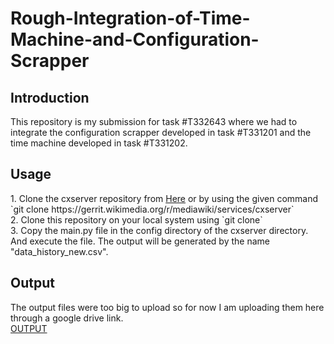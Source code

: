 # Rough-Integration-of-Time-Machine-and-Configuration-Scrapper
<h2>Introduction</h2>
This repository is my submission for task #T332643 where we had to integrate the configuration scrapper developed in task #T331201 and the time machine developed in task #T331202.
<h2>Usage</h2>
1. Clone the cxserver repository from <a href = "https://github.com/wikimedia/mediawiki-services-cxserver">Here</a> or by using the given command<br>
 `git clone https://gerrit.wikimedia.org/r/mediawiki/services/cxserver`<br>
2. Clone this repository on your local system using `git clone`<br>
3. Copy the main.py file in the config directory of the cxserver directory. And execute the file. The output will be generated by the name "data_history_new.csv".<br>
<h2>Output</h2>
The output files were too big to upload so for now I am uploading them here through a google drive link.<br>
<a href = "https://drive.google.com/file/d/1Xl6O7k9_6NIAKggdmFJAGLh8ZV-u1L66/view?usp=share_link"> OUTPUT</a>
